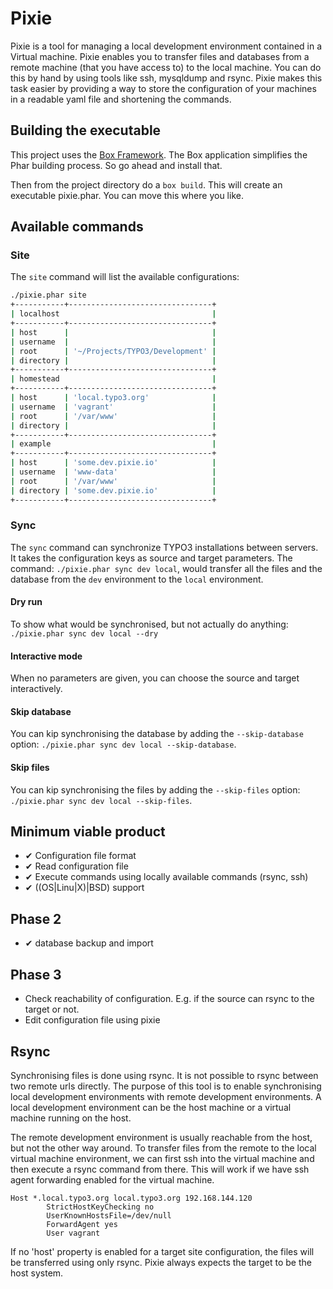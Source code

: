 # Pixie
Pixie is a tool for managing a local development environment contained in a Virtual machine. Pixie enables you to transfer files and databases from a remote machine (that you have access to) to the local machine. You can do this by hand by using tools like ssh, mysqldump and rsync. Pixie makes this task easier by providing a way to store the configuration of your machines in a readable yaml file and shortening the commands.

## Building the executable
This project uses the [Box Framework](https://github.com/box-project/box2). The Box application simplifies the Phar building process. So go ahead and install that.

Then from the project directory do a `box build`. This will create an executable pixie.phar. You can move this where you like.

## Available commands

### Site
The `site` command will list the available configurations:

```bash
./pixie.phar site
+-----------+--------------------------------+
| localhost                                  |
+-----------+--------------------------------+
| host      |                                |
| username  |                                |
| root      | '~/Projects/TYPO3/Development' |
| directory |                                |
+-----------+--------------------------------+
| homestead                                  |
+-----------+--------------------------------+
| host      | 'local.typo3.org'              |
| username  | 'vagrant'                      |
| root      | '/var/www'                     |
| directory |                                |
+-----------+--------------------------------+
| example                                    |
+-----------+--------------------------------+
| host      | 'some.dev.pixie.io'            |
| username  | 'www-data'                     |
| root      | '/var/www'                     |
| directory | 'some.dev.pixie.io'            |
+-----------+--------------------------------+
```

### Sync
The `sync` command can synchronize TYPO3 installations between servers. It takes the configuration keys as source and target parameters. The command: `./pixie.phar sync dev local`, would transfer all the files and the database from the `dev` environment to the `local` environment.

#### Dry run
To show what would be synchronised, but not actually do anything: `./pixie.phar sync dev local --dry`

#### Interactive mode
When no parameters are given, you can choose the source and target interactively.

#### Skip database
You can kip synchronising the database by adding the `--skip-database` option: `./pixie.phar sync dev local --skip-database`.

#### Skip files
You can kip synchronising the files by adding the `--skip-files` option: `./pixie.phar sync dev local --skip-files`.

## Minimum viable product
* ✔ Configuration file format
* ✔ Read configuration file
* ✔ Execute commands using locally available commands (rsync, ssh)
* ✔ ((OS|Linu|X)|BSD) support 

## Phase 2
* ✔ database backup and import

## Phase 3
* Check reachability of configuration. E.g. if the source can rsync to the target or not.
* Edit configuration file using pixie

## Rsync
Synchronising files is done using rsync. It is not possible to rsync between two remote urls directly. The purpose of this tool is to enable synchronising local development environments with remote development environments. A local development environment can be the host machine or a virtual machine running on the host.
 
The remote development environment is usually reachable from the host, but not the other way around. To transfer files from the remote to the local virtual machine environment, we can first ssh into the virtual machine and then execute a rsync command from there. This will work if we have ssh agent forwarding enabled for the virtual machine.

```
Host *.local.typo3.org local.typo3.org 192.168.144.120
        StrictHostKeyChecking no
        UserKnownHostsFile=/dev/null
        ForwardAgent yes
        User vagrant
```

If no 'host' property is enabled for a target site configuration, the files will be transferred using only rsync. Pixie always expects the target to be the host system.
